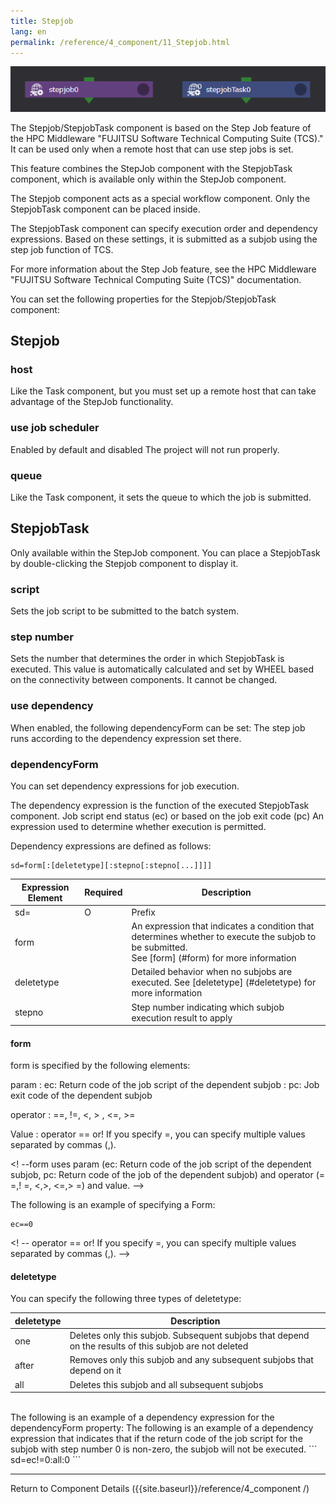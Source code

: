 ```yaml
---
title: Stepjob
lang: en
permalink: /reference/4_component/11_Stepjob.html
---
```


![img](./img/stepjob.png)

The Stepjob/StepjobTask component is based on the Step Job feature of the HPC Middleware "FUJITSU Software Technical Computing Suite (TCS)."
It can be used only when a remote host that can use step jobs is set.

This feature combines the StepJob component with the StepjobTask component, which is available only within the StepJob component.

The Stepjob component acts as a special workflow component.
Only the StepjobTask component can be placed inside.

The StepjobTask component can specify execution order and dependency expressions.
Based on these settings, it is submitted as a subjob using the step job function of TCS.

For more information about the Step Job feature, see the HPC Middleware "FUJITSU Software Technical Computing Suite (TCS)" documentation.

You can set the following properties for the Stepjob/StepjobTask component:

## Stepjob
###  host
Like the Task component, but you must set up a remote host that can take advantage of the StepJob functionality.

### use job scheduler
Enabled by default and disabled
The project will not run properly.

### queue
Like the Task component, it sets the queue to which the job is submitted.

## StepjobTask
Only available within the StepJob component.
You can place a StepjobTask by double-clicking the Stepjob component to display it.

### script
Sets the job script to be submitted to the batch system.

### step number
Sets the number that determines the order in which StepjobTask is executed.
This value is automatically calculated and set by WHEEL based on the connectivity between components.
It cannot be changed.

### use dependency
When enabled, the following dependencyForm can be set:
The step job runs according to the dependency expression set there.

### dependencyForm
You can set dependency expressions for job execution.

The dependency expression is the function of the executed StepjobTask component.
Job script end status (ec)
or based on the job exit code (pc)
An expression used to determine whether execution is permitted.

Dependency expressions are defined as follows:

```
sd=form[:[deletetype][:stepno[:stepno[...]]]]
```

| Expression Element | Required | Description |
| ---- | ---- |---- |
| sd= | O | Prefix |
| form |  |  An expression that indicates a condition that determines whether to execute the subjob to be submitted. <br/> See [form] (#form) for more information |
| deletetype |  |  Detailed behavior when no subjobs are executed. See [deletetype] (#deletetype) for more information |
| stepno |  |  Step number indicating which subjob execution result to apply |

#### form

form is specified by the following elements:

param
: ec: Return code of the job script of the dependent subjob
: pc: Job exit code of the dependent subjob

operator
: ==, !=, <, > , <=, >=

Value
: operator == or! If you specify =, you can specify multiple values separated by commas (,).

<! --form uses param (ec: Return code of the job script of the dependent subjob, pc: Return code of the job of the dependent subjob) and
operator (= =,! =, <,>, <=,> =) and value. -->

The following is an example of specifying a Form:
```
ec==0
```
<! -- operator == or! If you specify =, you can specify multiple values separated by commas (,). -->

#### deletetype
You can specify the following three types of deletetype:

| deletetype | Description |
| ---- | ---- |
| one | Deletes only this subjob. Subsequent subjobs that depend on the results of this subjob are not deleted |
| after | Removes only this subjob and any subsequent subjobs that depend on it |
| all | Deletes this subjob and all subsequent subjobs |  


<br />
The following is an example of a dependency expression for the dependencyForm property:
The following is an example of a dependency expression that indicates that if the return code of the job script for the subjob with step number 0 is non-zero, the subjob will not be executed.
<! --ex. If the return code of the job script for the subjob with step number 0 is non-zero, do not execute the job after this subjob -->
```
sd=ec!=0:all:0
```

--------
Return to Component Details ({{site.baseurl}}/reference/4_component /)
